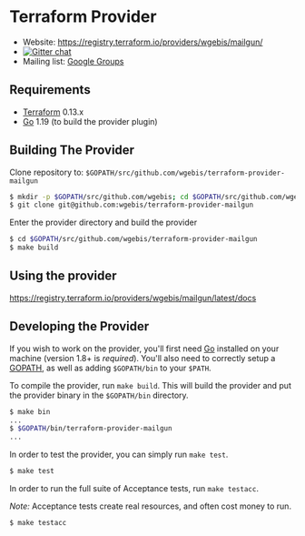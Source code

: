 Terraform Provider
==================

- Website: https://registry.terraform.io/providers/wgebis/mailgun/
- [![Gitter chat](https://badges.gitter.im/hashicorp-terraform/Lobby.png)](https://gitter.im/hashicorp-terraform/Lobby)
- Mailing list: [Google Groups](http://groups.google.com/group/terraform-tool)

Requirements
------------

-	[Terraform](https://www.terraform.io/downloads.html) 0.13.x
-	[Go](https://golang.org/doc/install) 1.19 (to build the provider plugin)

Building The Provider
---------------------

Clone repository to: `$GOPATH/src/github.com/wgebis/terraform-provider-mailgun`

```sh
$ mkdir -p $GOPATH/src/github.com/wgebis; cd $GOPATH/src/github.com/wgebis
$ git clone git@github.com:wgebis/terraform-provider-mailgun
```

Enter the provider directory and build the provider

```sh
$ cd $GOPATH/src/github.com/wgebis/terraform-provider-mailgun
$ make build
```

Using the provider
----------------------

https://registry.terraform.io/providers/wgebis/mailgun/latest/docs

Developing the Provider
----------------------

If you wish to work on the provider, you'll first need [Go](http://www.golang.org) installed on your machine (version 1.8+ is *required*). You'll also need to correctly setup a [GOPATH](http://golang.org/doc/code.html#GOPATH), as well as adding `$GOPATH/bin` to your `$PATH`.

To compile the provider, run `make build`. This will build the provider and put the provider binary in the `$GOPATH/bin` directory.

```sh
$ make bin
...
$ $GOPATH/bin/terraform-provider-mailgun
...
```

In order to test the provider, you can simply run `make test`.

```sh
$ make test
```

In order to run the full suite of Acceptance tests, run `make testacc`.

*Note:* Acceptance tests create real resources, and often cost money to run.

```sh
$ make testacc
```
